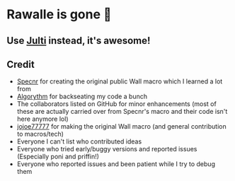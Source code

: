 # Rawalle is gone 🦀

## Use [Julti](https://github.com/DuncanRuns/Julti) instead, it's awesome!

## Credit

- [Specnr](https://github.com/Specnr) for creating the original public Wall macro which I learned a lot from
- [Algorythm](https://github.com/Algorythm-pro) for backseating my code a bunch
- The collaborators listed on GitHub for minor enhancements (most of these are actually carried over from Specnr's macro and their code isn't here anymore lol)
- [jojoe77777](https://github.com/jojoe77777) for making the original Wall macro (and general contribution to macros/tech)
- Everyone I can't list who contributed ideas
- Everyone who tried early/buggy versions and reported issues (Especially poni and priffin!)
- Everyone who reported issues and been patient while I try to debug them
